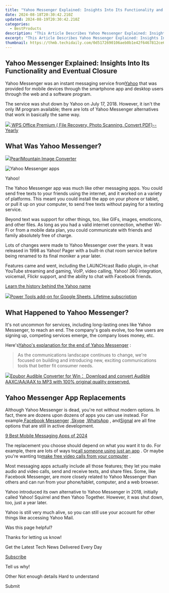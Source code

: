 ```yaml
---
title: "Yahoo Messenger Explained: Insights Into Its Functionality and Eventual Closure"
date: 2024-08-18T20:30:42.210Z
updated: 2024-08-19T20:30:42.210Z
categories:
  - BestProducts
description: "This Article Describes Yahoo Messenger Explained: Insights Into Its Functionality and Eventual Closure"
excerpt: "This Article Describes Yahoo Messenger Explained: Insights Into Its Functionality and Eventual Closure"
thumbnail: https://thmb.techidaily.com/0d5172690106aeb0b1e42f6467812ce6f42bcdb66b69630f22d7099f56101e88.jpeg
---
```


## Yahoo Messenger Explained: Insights Into Its Functionality and Eventual Closure
 Yahoo Messenger was an instant messaging service from[Yahoo](https://www.lifewire.com/what-is-yahoo-3483209) that was provided for mobile devices through the smartphone app and desktop users through the web and a software program.

 The service was shut down by Yahoo on July 17, 2018\. However, it isn't the only IM program available; there are lots of Yahoo Messenger alternatives that work in basically the same way.

<!-- affiliate ads begin -->
<a href="https://secure.2checkout.com/order/checkout.php?PRODS=38729081&QTY=1&AFFILIATE=108875&CART=1"><img src="https://website-prod.cache.wpscdn.com/img/wps-writer-free-word-processor-1x.3d9c80d.png" border="0">
WPS Office Premium ( File Recovery, Photo Scanning, Convert PDF)--Yearly</a>
<!-- affiliate ads end -->
## What Was Yahoo Messenger?

<!-- affiliate ads begin -->
<a href="https://secure.2checkout.com/order/checkout.php?PRODS=4550420&QTY=1&AFFILIATE=108875&CART=1"><img src="https://www.pearlmountainsoft.com/n_img/product/pic/f_02.jpg" border="0">PearlMountain Image Converter</a>
<!-- affiliate ads end -->
![Yahoo Messenger apps](https://www.lifewire.com/thmb/UzDH-0YQ56hZBZNOJulKCvMWo-U=/1500x0/filters:no_upscale():max_bytes(150000):strip_icc():format(webp)/yahoo-messenger-327522520b494164a0cdabddb1b361ef.png)

Yahoo!

 The Yahoo Messenger app was much like other messaging apps. You could send free texts to your friends using the internet, and it worked on a variety of platforms. This meant you could install the app on your phone or tablet, or pull it up on your computer, to send free texts without paying for a texting service.

 Beyond text was support for other things, too, like GIFs, images, emoticons, and other files. As long as you had a valid internet connection, whether Wi-Fi or from a mobile data plan, you could communicate with friends and family absolutely free of charge.

 Lots of changes were made to Yahoo Messenger over the years. It was released in 1998 as Yahoo! Pager with a built-in chat room service before being renamed to its final moniker a year later.

 Features came and went, including the LAUNCHcast Radio plugin, in-chat YouTube streaming and gaming, VoIP, video calling, Yahoo! 360 integration, voicemail, Flickr support, and the ability to chat with Facebook friends.

[Learn the history behind the Yahoo name](https://www.lifewire.com/what-does-yahoo-stand-for-2483337)

<!-- affiliate ads begin -->
<a href="https://secure.2checkout.com/order/checkout.php?PRODS=4726807&QTY=1&AFFILIATE=108875&CART=1"><img src="https://secure.avangate.com/images/merchant/c14a8df1e1b4d5297e9cb30cb34d5a00/products/copy_copy_power-tools-48.png" border="0">Power Tools add-on for Google Sheets, Lifetime subscription</a>
<!-- affiliate ads end -->
## What Happened to Yahoo Messenger?

 It's not uncommon for services, including long-lasting ones like Yahoo Messenger, to reach an end. The company's goals evolve, too few users are signing up, competing services emerge, the company loses money, etc.

 Here's[Yahoo's explanation for the end of Yahoo Messenger](https://web.archive.org/web/20200516194426/https://help.yahoo.com/kb/SLN28776.html) :

> As the communications landscape continues to change, we're focused on building and introducing new, exciting communications tools that better fit consumer needs.

<!-- affiliate ads begin -->
<a href="https://secure.2checkout.com/order/checkout.php?PRODS=4708689&QTY=1&AFFILIATE=108875&CART=1"><img src="https://www.epubor.com/images/uppic/audible-converter-interface.png" border="0">Epubor Audible Converter for Win： Download and convert Audible AAXC/AA/AAX to MP3 with 100% original quality preserved.</a>
<!-- affiliate ads end -->
## Yahoo Messenger App Replacements

 Although Yahoo Messenger is dead, you're not without modern options. In fact, there are dozens upon dozens of apps you can use instead. For example,[Facebook Messenger](https://www.messenger.com/) ,[Skype](https://www.skype.com/en/) ,[WhatsApp](https://www.whatsapp.com/) , and[Signal](https://signal.org/) are all fine options that are still in active development.

[9 Best Mobile Messaging Apps of 2024](https://www.lifewire.com/best-mobile-messaging-apps-2654839)

 The replacement you choose should depend on what you want it to do. For example, there are lots of ways to[call someone using just an app](https://www.lifewire.com/free-internet-phone-calls-1356646) . Or maybe you're wanting to[make free video calls from your computer](https://www.lifewire.com/apps-for-free-video-chat-3426695) .

 Most messaging apps actually include all those features; they let you make audio and video calls, send and receive texts, and share files. Some, like Facebook Messenger, are more closely related to Yahoo Messenger than others and can run from your phone/tablet, computer, and a web browser.

 Yahoo introduced its own alternative to Yahoo Messenger in 2018, initially called Yahoo! Squirrel and then Yahoo Together. However, it was shut down, too, just a year later.

 Yahoo is still very much alive, so you can still use your account for other things like accessing Yahoo Mail.

Was this page helpful?

Thanks for letting us know!

 Get the Latest Tech News Delivered Every Day

[Subscribe](https://www.lifewire.com/#)

Tell us why!

 Other  Not enough details  Hard to understand

 Submit

<ins class="adsbygoogle"
     style="display:block"
     data-ad-format="autorelaxed"
     data-ad-client="ca-pub-7571918770474297"
     data-ad-slot="1223367746"></ins>



<ins class="adsbygoogle"
     style="display:block"
     data-ad-client="ca-pub-7571918770474297"
     data-ad-slot="8358498916"
     data-ad-format="auto"
     data-full-width-responsive="true"></ins>


